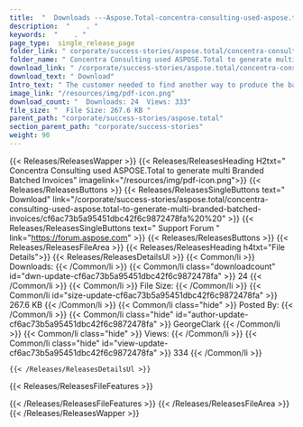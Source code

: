 ```yaml
---
title:  "  Downloads ---Aspose.Total-concentra-consulting-used-aspose.total-to-generate-multi-branded-batched-invoices . " 
description:  "    . " 
keywords:  "    . " 
page_type:  single_release_page
folder_link: " corporate/success-stories/aspose.total/concentra-consulting-used-aspose.total-to-generate-multi-branded-batched-invoices/"
folder_name: " Concentra Consulting used ASPOSE.Total to generate multi Branded Batched Invoices"
download_link: " /corporate/success-stories/aspose.total/concentra-consulting-used-aspose.total-to-generate-multi-branded-batched-invoices/cf6ac73b5a95451dbc42f6c9872478fa"
download_text: " Download"
Intro_text: " The customer needed to find another way to produce the batch and online Word mer..."
image_link: "/resources/img/pdf-icon.png"
download_count: "  Downloads: 24  Views: 333"
file_size: "  File Size: 267.6 KB "
parent_path: "corporate/success-stories/aspose.total"
section_parent_path: "corporate/success-stories"
weight: 90
---
```


{{< Releases/ReleasesWapper >}}
  {{< Releases/ReleasesHeading H2txt=" Concentra Consulting used ASPOSE.Total to generate multi Branded Batched Invoices" imagelink="/resources/img/pdf-icon.png">}}
  {{< Releases/ReleasesButtons >}}
    {{< Releases/ReleasesSingleButtons text=" Download" link="/corporate/success-stories/aspose.total/concentra-consulting-used-aspose.total-to-generate-multi-branded-batched-invoices/cf6ac73b5a95451dbc42f6c9872478fa%20%20" >}}
    {{< Releases/ReleasesSingleButtons text=" Support Forum " link="https://forum.aspose.com" >}}
  {{< Releases/ReleasesButtons >}}
  {{< Releases/ReleasesFileArea >}}
    {{< Releases/ReleasesHeading h4txt="File Details">}}
    {{< Releases/ReleasesDetailsUl >}}
            {{< Common/li  >}} Downloads: {{< /Common/li >}} 
      {{< Common/li class="downloadcount" id="dwn-update-cf6ac73b5a95451dbc42f6c9872478fa" >}} 24 {{< /Common/li >}} 
      {{< Common/li  >}} File Size: {{< /Common/li >}} 
      {{< Common/li id="size-update-cf6ac73b5a95451dbc42f6c9872478fa" >}} 267.6 KB {{< /Common/li >}} 
      {{< Common/li  class="hide" >}} Posted By: {{< /Common/li >}} 
      {{< Common/li class="hide" id="author-update-cf6ac73b5a95451dbc42f6c9872478fa" >}} GeorgeClark {{< /Common/li >}} 
      {{< Common/li class="hide"  >}} Views: {{< /Common/li >}} 
      {{< Common/li class="hide" id="view-update-cf6ac73b5a95451dbc42f6c9872478fa" >}} 334 {{< /Common/li >}} 

    {{< /Releases/ReleasesDetailsUl >}}

  {{< Releases/ReleasesFileFeatures >}}
      
  {{< /Releases/ReleasesFileFeatures >}}
 {{< /Releases/ReleasesFileArea >}}
{{< /Releases/ReleasesWapper >}}



